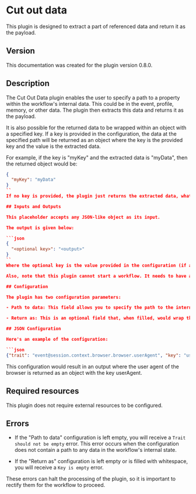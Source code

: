 # Cut out data

This plugin is designed to extract a part of referenced data and return it as the payload. 

## Version

This documentation was created for the plugin version 0.8.0.

## Description

The Cut Out Data plugin enables the user to specify a path to a property within the workflow's internal data. This could be in the event, profile, memory, or other data. The plugin then extracts this data and returns it as the payload. 

It is also possible for the returned data to be wrapped within an object with a specified key. If a key is provided in the configuration, the data at the specified path will be returned as an object where the key is the provided key and the value is the extracted data.

For example, if the key is "myKey" and the extracted data is "myData", then the returned object would be:

```json 
{
  "myKey": "myData"
}
``
If no key is provided, the plugin just returns the extracted data, whatever it may be.

## Inputs and Outputs

This placeholder accepts any JSON-like object as its input. 

The output is given below:

```json 
{
  "<optional key>": "<output>"
}
``
Where the optional key is the value provided in the configuration (if any), and output is the piece of data that was specified by the path in the configuration. 

Also, note that this plugin cannot start a workflow. It needs to have an input passed onto it.

## Configuration

The plugin has two configuration parameters:

- Path to data: This field allows you to specify the path to the internal data you are interested in. Generally, it should be in the form of `<data_type>@<path.to.property>`. E.g. "event@session.context.browser.browser.userAgent".

- Return as: This is an optional field that, when filled, would wrap the extracted data in an object with the provided key.

## JSON Configuration

Here's an example of the configuration:

```json
{"trait": "event@session.context.browser.browser.userAgent", "key": "userAgent"}
```

This configuration would result in an output where the user agent of the browser is returned as an object with the key userAgent.

## Required resources
This plugin does not require external resources to be configured.

## Errors

- If the "Path to data" configuration is left empty, you will receive a `Trait should not be empty` error. This error occurs when the configuration does not contain a path to any data in the workflow's internal state.
    
- If the "Return as" configuration is left empty or is filled with whitespace, you will receive a `Key is empty` error.
  
These errors can halt the processing of the plugin, so it is important to rectify them for the workflow to proceed.
